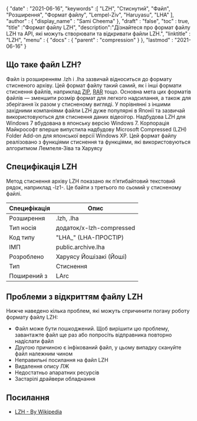 {
  "date" : "2021-06-16",
  "keywords" :[ "LZH", "Стиснутий", "Файл", "Розширення", "Формат файлу", "Lempel-Ziv", "Haruyasu", "LHA" ],
  "author" : {
    "display_name" : "Sami Cheema"
},
  "draft" : "false",
  "toc" : true,
  "title" :"Формат файлу LZH",
  "description":"Дізнайтеся про формат файлу LZH та API, які можуть створювати та відкривати файли LZH.",
  "linktitle" : "LZH",
  "menu" : {
    "docs" : {
      "parent" : "compression"
}
},
  "lastmod" : "2021-06-16"
}

## Що таке файл LZH? ##

Файл із розширенням .lzh і .lha зазвичай відноситься до формату стисненого архіву. Цей формат файлу такий самий, як і інші формати стиснення файлів, наприклад [ZIP](/uk/compression/zip/), [RAR](/uk/compression/rar/) тощо. Основна мета цих форматів файлів — зменшити розмір формат для легкого надсилання, а також для зберігання їх разом у стисненому вигляді. У порівнянні з іншими західними компаніями файли LZH дуже популярні в Японії та зазвичай використовуються для стиснення даних відеоігор. Надбудова LZH для Windows 7 вбудована в японську версію Windows 7. Корпорація Майкрософт вперше випустила надбудову Microsoft Compressed (LZH) Folder Add-on для японської версії Windows XP. Цей формат файлу реалізовано з функціями стиснення та функціями, які використовуються алгоритмом Лемпеля-Зіва та Харуясу

## Специфікація LZH ##

Метод стиснення архіву LZH показано як п’ятибайтовий текстовий рядок, наприклад -lz1-. Це байти з третього по сьомий у стисненому файлі.

|Специфікація|Опис|
---|---|
|Розширення | .lzh, .lha|
|Тип носія| додаток/x-lzh-compressed|
|Код типу| "LHA_" (LHA-ПРОСТІР)|
|ІМП| public.archive.lha|
|Розроблено| Харуясу Йошізакі (Йоші)|
|Тип| Стиснення|
|Поширений з| LArc|

## Проблеми з відкриттям файлу LZH ##

Нижче наведено кілька проблем, які можуть спричинити погану роботу формату файлу LZH:
  

* Файл може бути пошкоджений. Щоб вирішити цю проблему, завантажте файл ще раз або попросіть відправника повторно надіслати файл
* Другою причиною є інфікований файл, у цьому випадку скануйте файл належним чином
* Неправильні посилання на файл LZH
* Видалення опису ЛЖ
* Недостатньо апаратних ресурсів
* Застарілі драйвери обладнання

## Посилання ##

* [LZH - By Wikipedia](https://en.wikipedia.org/wiki/LHA_(file_format))
